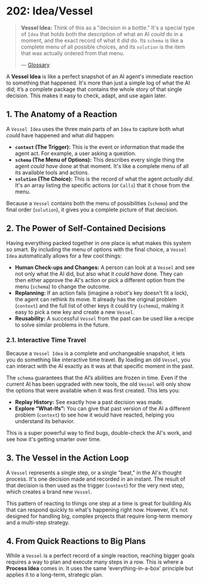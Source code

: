 # 202: Idea/Vessel

> **Vessel Idea:** Think of this as a "decision in a bottle." It's a special type of `Idea` that holds both the description of what an AI *could* do in a moment, and the exact record of what it *did* do. Its `schema` is like a complete menu of all possible choices, and its `solution` is the item that was actually ordered from that menu.
>
> — [Glossary](./000_glossary.md)



A **Vessel Idea** is like a perfect snapshot of an AI agent's immediate reaction to something that happened. It's more than just a simple log of what the AI did; it’s a complete package that contains the whole story of that single decision. This makes it easy to check, adapt, and use again later.

## 1. The Anatomy of a Reaction

A `Vessel Idea` uses the three main parts of an `Idea` to capture both what *could* have happened and what *did* happen:



- **`context` (The Trigger):** This is the event or information that made the agent act. For example, a user asking a question.
- **`schema` (The Menu of Options):** This describes every single thing the agent *could have* done at that moment. It's like a complete menu of all its available tools and actions.
- **`solution` (The Choice):** This is the record of what the agent *actually did*. It's an array listing the specific actions (or `Calls`) that it chose from the menu.

Because a `Vessel` contains both the menu of possibilities (`schema`) and the final order (`solution`), it gives you a complete picture of that decision.

## 2. The Power of Self-Contained Decisions

Having everything packed together in one place is what makes this system so smart. By including the menu of options with the final choice, a `Vessel Idea` automatically allows for a few cool things:

- **Human Check-ups and Changes:** A person can look at a `Vessel` and see not only what the AI did, but also what it *could have* done. They can then either approve the AI's action or pick a different option from the menu (`schema`) to change the outcome.
- **Replanning:** If an action fails (imagine a robot's key doesn't fit a lock), the agent can rethink its move. It already has the original problem (`context`) and the full list of other keys it could try (`schema`), making it easy to pick a new key and create a new `Vessel`.
- **Reusability:** A successful `Vessel` from the past can be used like a recipe to solve similar problems in the future.

### 2.1. Interactive Time Travel

Because a `Vessel Idea` is a complete and unchangeable snapshot, it lets you do something like interactive time travel. By loading an old `Vessel`, you can interact with the AI exactly as it was at that specific moment in the past.

The `schema` guarantees that the AI’s abilities are frozen in time. Even if the current AI has been upgraded with new tools, the old `Vessel` will only show the options that were available when it was first created. This lets you:

- **Replay History:** See exactly how a past decision was made.
- **Explore “What-Ifs”:** You can give that past version of the AI a different problem (`context`) to see how it would have reacted, helping you understand its behavior.

This is a super powerful way to find bugs, double-check the AI's work, and see how it's getting smarter over time.

## 3. The Vessel in the Action Loop

A `Vessel` represents a single step, or a single "beat," in the AI's thought process. It's one decision made and recorded in an instant. The result of that decision is then used as the trigger (`context`) for the very next step, which creates a brand new `Vessel`.



This pattern of reacting to things one step at a time is great for building AIs that can respond quickly to what's happening right now. However, it's not designed for handling big, complex projects that require long-term memory and a multi-step strategy.

## 4. From Quick Reactions to Big Plans

While a `Vessel` is a perfect record of a single reaction, reaching bigger goals requires a way to plan and execute many steps in a row. This is where a **Process Idea** comes in. It uses the same 'everything-in-a-box' principle but applies it to a long-term, strategic plan.


